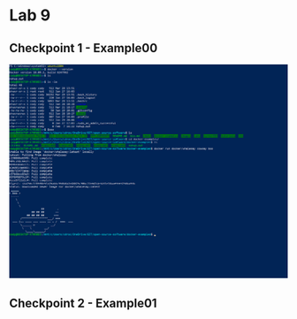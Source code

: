 # Lab 9

## Checkpoint 1 - Example00

![p1](images/docker_installed.png)

## Checkpoint 2 - Example01

